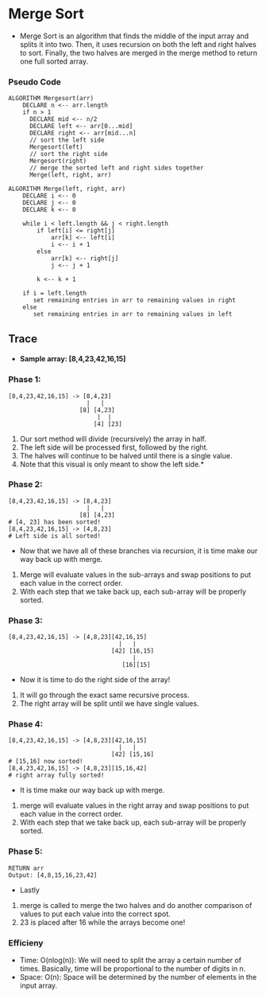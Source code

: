 # Merge Sort
- Merge Sort is an algorithm that finds the middle of the input array and splits it into two. Then, it uses recursion on both the left and right halves to sort. Finally, the two halves are merged in the merge method to return one full sorted array.
### Pseudo Code
```
ALGORITHM Mergesort(arr)
    DECLARE n <-- arr.length
    if n > 1
      DECLARE mid <-- n/2
      DECLARE left <-- arr[0...mid]
      DECLARE right <-- arr[mid...n]
      // sort the left side
      Mergesort(left)
      // sort the right side
      Mergesort(right)
      // merge the sorted left and right sides together
      Merge(left, right, arr)

ALGORITHM Merge(left, right, arr)
    DECLARE i <-- 0
    DECLARE j <-- 0
    DECLARE k <-- 0

    while i < left.length && j < right.length
        if left[i] <= right[j]
            arr[k] <-- left[i]
            i <-- i + 1
        else
            arr[k] <-- right[j]
            j <-- j + 1
            
        k <-- k + 1

    if i = left.length
       set remaining entries in arr to remaining values in right
    else
       set remaining entries in arr to remaining values in left
```
## Trace 
- #### Sample array: [8,4,23,42,16,15]

### Phase 1:
```
[8,4,23,42,16,15] -> [8,4,23]
                      |   |      
                    [8] [4,23] 
                         |  |        
                        [4] [23]    
```
1. Our sort method will divide (recursively) the array in half. 
2. The left side will be processed first, followed by the right. 
3. The halves will continue to be halved until there is a single value. 
4. Note that this visual is only meant to show the left side.* 

### Phase 2:
```
[8,4,23,42,16,15] -> [8,4,23]
                      |   |     
                    [8] [4,23]
# [4, 23] has been sorted!
[8,4,23,42,16,15] -> [4,8,23]
# Left side is all sorted!
```
- Now that we have all of these branches via recursion, it is time make our way back up with merge. 
1. Merge will evaluate values in the sub-arrays and swap positions to put each value in the correct order. 
2. With each step that we take back up, each sub-array will be properly sorted. 

### Phase 3:
```
[8,4,23,42,16,15] -> [4,8,23][42,16,15]
                               |   |
                             [42] [16,15]
                                   |
                                [16][15]
```
- Now it is time to do the right side of the array! 
1. It will go through the exact same recursive process. 
2. The right array will be split until we have single values.

### Phase 4:
```
[8,4,23,42,16,15] -> [4,8,23][42,16,15]
                               |   |
                             [42] [15,16]
# [15,16] now sorted!
[8,4,23,42,16,15] -> [4,8,23][15,16,42]
# right array fully sorted! 
```
- It is time make our way back up with merge.
1. merge will evaluate values in the right array and swap positions to put each value in the correct order. 
2. With each step that we take back up, each sub-array will be properly sorted.
                          
### Phase 5:
```
RETURN arr
Output: [4,8,15,16,23,42]
```
- Lastly 
1. merge is called to merge the two halves and do another comparison of values to put each value into the correct spot. 
2. 23 is placed after 16 while the arrays become one!                    

### Efficieny

- Time: O(nlog(n)): We will need to split the array a certain number of times. Basically, time will be proportional to the number of digits in n.
- Space: O(n): Space will be determined by the number of elements in the input array. 